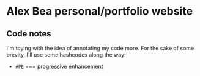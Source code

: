 # Alex Bea personal/portfolio website

## Code notes
I'm toying with the idea of annotating my code more. For the sake of some brevity, I'll use some hashcodes along the way:

- `#PE` === progressive enhancement
